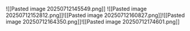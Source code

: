 ![[Pasted image 20250712145549.png]]
![[Pasted image 20250712152812.png]]![[Pasted image 20250712160827.png]]![[Pasted image 20250712164350.png]]![[Pasted image 20250712174601.png]]
